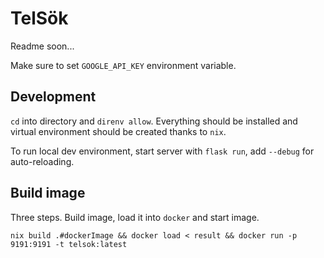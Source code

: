 # TelSök

Readme soon...

Make sure to set `GOOGLE_API_KEY` environment variable.


## Development
`cd` into directory and `direnv allow`. Everything should be installed and virtual environment should be created thanks to `nix`.

To run local dev environment, start server with `flask run`, add `--debug` for auto-reloading.

## Build image

Three steps. Build image, load it into `docker` and start image.

```
nix build .#dockerImage && docker load < result && docker run -p 9191:9191 -t telsok:latest
```

